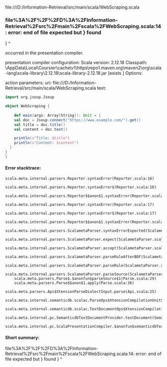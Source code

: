 file:///D:/Information-Retrieval/src/main/scala/WebScraping.scala
### file%3A%2F%2F%2FD%3A%2FInformation-Retrieval%2Fsrc%2Fmain%2Fscala%2FWebScraping.scala:14: error: end of file expected but } found
}
^

occurred in the presentation compiler.

presentation compiler configuration:
Scala version: 2.12.18
Classpath:
<HOME>\AppData\Local\Coursier\cache\v1\https\repo1.maven.org\maven2\org\scala-lang\scala-library\2.12.18\scala-library-2.12.18.jar [exists ]
Options:



action parameters:
uri: file:///D:/Information-Retrieval/src/main/scala/WebScraping.scala
text:
```scala
import org.jsoup.Jsoup

object WebScraping {
  
    def main(args: Array[String]): Unit = {
    val doc = Jsoup.connect("https://www.example.com/").get()
    val title = doc.title()
    val content = doc.text()

    println(s"Title: $title")
    println(s"Content: $content")
  }
}
}

```



#### Error stacktrace:

```
scala.meta.internal.parsers.Reporter.syntaxError(Reporter.scala:16)
	scala.meta.internal.parsers.Reporter.syntaxError$(Reporter.scala:16)
	scala.meta.internal.parsers.Reporter$$anon$1.syntaxError(Reporter.scala:22)
	scala.meta.internal.parsers.Reporter.syntaxError(Reporter.scala:17)
	scala.meta.internal.parsers.Reporter.syntaxError$(Reporter.scala:17)
	scala.meta.internal.parsers.Reporter$$anon$1.syntaxError(Reporter.scala:22)
	scala.meta.internal.parsers.ScalametaParser.syntaxErrorExpected(ScalametaParser.scala:421)
	scala.meta.internal.parsers.ScalametaParser.expect(ScalametaParser.scala:423)
	scala.meta.internal.parsers.ScalametaParser.accept(ScalametaParser.scala:427)
	scala.meta.internal.parsers.ScalametaParser.parseRuleAfterBOF(ScalametaParser.scala:63)
	scala.meta.internal.parsers.ScalametaParser.parseRule(ScalametaParser.scala:54)
	scala.meta.internal.parsers.ScalametaParser.parseSource(ScalametaParser.scala:132)
	scala.meta.parsers.Parse$.$anonfun$parseSource$1(Parse.scala:29)
	scala.meta.parsers.Parse$$anon$1.apply(Parse.scala:36)
	scala.meta.parsers.Api$XtensionParseDialectInput.parse(Api.scala:25)
	scala.meta.internal.semanticdb.scalac.ParseOps$XtensionCompilationUnitSource.toSource(ParseOps.scala:17)
	scala.meta.internal.semanticdb.scalac.TextDocumentOps$XtensionCompilationUnitDocument.toTextDocument(TextDocumentOps.scala:206)
	scala.meta.internal.pc.SemanticdbTextDocumentProvider.textDocument(SemanticdbTextDocumentProvider.scala:54)
	scala.meta.internal.pc.ScalaPresentationCompiler.$anonfun$semanticdbTextDocument$1(ScalaPresentationCompiler.scala:384)
```
#### Short summary: 

file%3A%2F%2F%2FD%3A%2FInformation-Retrieval%2Fsrc%2Fmain%2Fscala%2FWebScraping.scala:14: error: end of file expected but } found
}
^